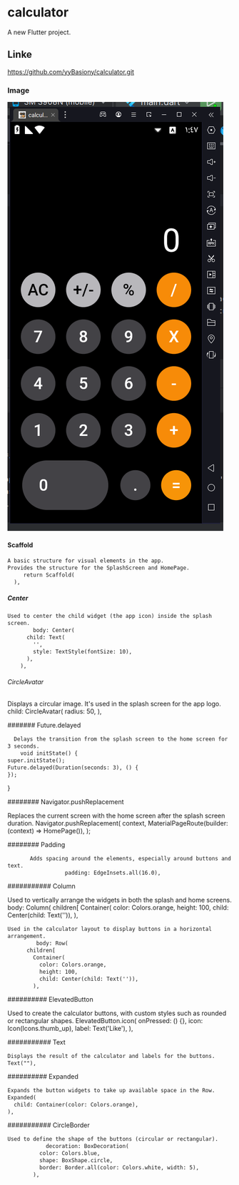 # calculator

A new Flutter project.
## Linke
https://github.com/yyBasiony/calculator.git
### Image
![Ui](https://github.com/yyBasiony/calculator/raw/main/assets/Screenshot%202024-08-23%20144745.png)

#### Scaffold

    A basic structure for visual elements in the app.
    Provides the structure for the SplashScreen and HomePage.
         return Scaffold(
      ),

##### Center

    Used to center the child widget (the app icon) inside the splash screen.
            body: Center(
          child: Text(
            '',
            style: TextStyle(fontSize: 10),
          ),
        ),



###### CircleAvatar

 Displays a circular image. It's used in the splash screen for the app logo.
           child: CircleAvatar(
            radius: 50, 
          ),


####### Future.delayed

      Delays the transition from the splash screen to the home screen for 3 seconds.
        void initState() {
    super.initState();
    Future.delayed(Duration(seconds: 3), () {
    });
  }

######## Navigator.pushReplacement

   Replaces the current screen with the home screen after the splash screen duration.
         Navigator.pushReplacement(
        context,
        MaterialPageRoute(builder: (context) => HomePage()),
      );


 ######## Padding
 
           Adds spacing around the elements, especially around buttons and text.
                      padding: EdgeInsets.all(16.0), 


########### Column

 Used to vertically arrange the widgets in both the splash and home screens.
             body: Column(
          children[
            Container(
              color: Colors.orange,
              height: 100,
              child: Center(child: Text('')),
            ),

    Used in the calculator layout to display buttons in a horizontal arrangement.
             body: Row(
          children[
            Container(
              color: Colors.orange,
              height: 100,
              child: Center(child: Text('')),
            ),


########## ElevatedButton

   Used to create the calculator buttons, with custom styles such as rounded or rectangular shapes.
    ElevatedButton.icon(
  onPressed: () {},
  icon: Icon(Icons.thumb_up),
  label: Text('Like'),
),

########### Text

    Displays the result of the calculator and labels for the buttons.
    Text(""),

########## Expanded

    Expands the button widgets to take up available space in the Row.
    Expanded(
      child: Container(color: Colors.orange),
    ),


########### CircleBorder 

    Used to define the shape of the buttons (circular or rectangular).
                decoration: BoxDecoration(
              color: Colors.blue,
              shape: BoxShape.circle,
              border: Border.all(color: Colors.white, width: 5),
            ),



